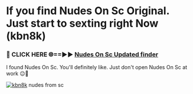 # If you find Nudes On Sc Original. Just start to sexting right Now (kbn8k)

<h3>🔴 CLICK HERE 🌐==►► <a href="https://tinyurl.com/mtbk5fxa" rel="nofollow">Nudes On Sc Updated finder</a></h3>

I found Nudes On Sc. You'll definitely like. Just don't open Nudes On Sc at work 😉💬

[![kbn8k](https://i.imgur.com/Q8WKrnY.jpeg)](https://tinyurl.com/mtbk5fxa)
nudes from sc